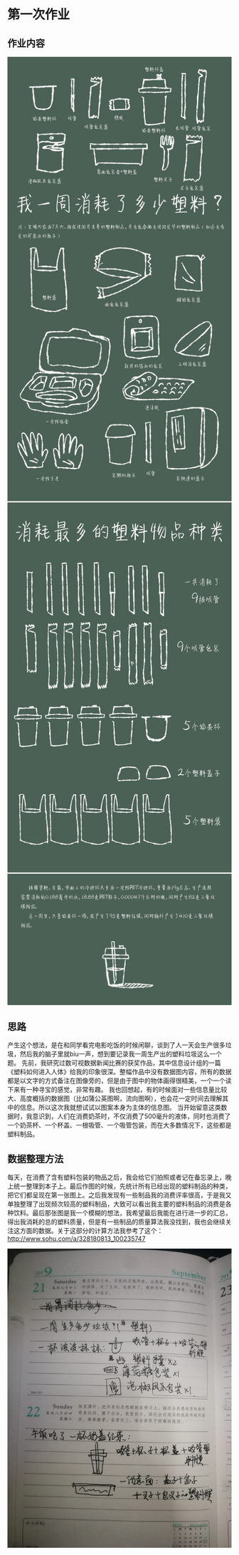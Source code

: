 # 第一次作业 #
## 作业内容 ##
![第一页](https://github.com/Chenyu-Li008/Homework/blob/master/%E6%95%B0%E5%8F%AF%E8%A7%86%E4%BD%9C%E4%B8%9A1.jpg)
![第二页](https://github.com/Chenyu-Li008/Homework/blob/master/%E4%BD%9C%E4%B8%9A2.jpg)
![第三页](https://github.com/Chenyu-Li008/Homework/blob/master/%E4%BD%9C%E4%B8%9A3.jpg)
## 思路 ##
产生这个想法，是在和同学看完电影吃饭的时候闲聊，谈到了人一天会生产很多垃圾，然后我的脑子里就biu一声，想到要记录我一周生产出的塑料垃圾这么一个题。
先前，我研究过数可视数据新闻比赛的获奖作品，其中信息设计组的一篇《塑料如何进入人体》给我的印象很深。整幅作品中没有数据图内容，所有的数据都是以文字的方式备注在图像旁的，但是由于图中的物体画得很精美，一个一个读下来有一种寻宝的感觉，非常有趣。
我也回想起，有的时候面对一些信息量比较大、高度概括的数据图（比如蒲公英图啊，流向图啊），也会花一定时间去理解其中的信息。所以这次我就想试试以图案本身为主体的信息图。
当开始留意这类数据时，我意识到，人们在消费奶茶时，不仅消费了500毫升的液体，同时也消费了一个奶茶杯、一个杯盖、一根吸管、一个吸管包装，而在大多数情况下，这些都是塑料制品。
## 数据整理方法 ##
每天，在消费了含有塑料包装的物品之后，我会给它们拍照或者记在备忘录上，晚上统一整理到本子上。最后作图的时候，先统计所有已经出现的塑料制品的种类，把它们都呈现在第一张图上。之后我发现有一些制品我的消费评率很高，于是我又单独整理了出现频次较高的塑料制品，大致可以看出我主要的塑料制品的消费是各种饮料。最后那张图是我一个模糊的想法，我希望最后我能在进行进一步的汇总，得出我消耗的总的塑料质量，但是有一些制品的质量算法我没找到，我也会继续关注这方面的数据。关于这部分的计算方法我参考了这个：http://www.sohu.com/a/328180813_100235747
    
![](https://github.com/Chenyu-Li008/Homework/blob/master/%E6%95%B0%E6%8D%AE%E8%AE%B0%E5%BD%951.jpg)
